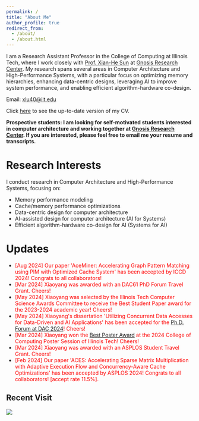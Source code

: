 ```yaml
---
permalink: /
title: "About Me"
author_profile: true
redirect_from:
  - /about/
  - /about.html
---
```


I am a Research Assistant Professor in the College of Computing at Illinois Tech, where I work closely with [Prof. Xian-He Sun](http://www.cs.iit.edu/~scs/sun/biography.html) at [Gnosis Research Center](https://grc.iit.edu/). My research spans several areas in Computer Architecture and High-Performance Systems, with a particular focus on optimizing memory hierarchies, enhancing data-centric designs, leveraging AI to improve system performance, and enabling efficient algorithm-hardware co-design.

Email: xlu40@iit.edu

Click [here](../cv) to see the up-to-date version of my CV.

<b>Prospective students: I am looking for self-motivated students interested in computer architecture and working together at [Gnosis Research Center](https://grc.iit.edu/). If you are interested, please feel free to email me your resume and transcripts.</b>

Research Interests
======
I conduct research in Computer Architecture and High-Performance Systems, focusing on:
- Memory performance modeling
- Cache/memory performance optimizations
- Data-centric design for computer architecture
- AI-assisted design for computer architecture (AI for Systems)
- Efficient algorithm-hardware co-design for AI (Systems for AI)

Updates
======
- <span style="color:red;">[Aug 2024] Our paper 'AceMiner: Accelerating Graph Pattern Matching using PIM with Optimized Cache System' has been accepted by ICCD 2024! Congrats to all collaborators! </span>
- <span style="color:red;">[Mar 2024] Xiaoyang was awarded with an DAC61 PhD Forum Travel Grant. Cheers! </span>
- <span style="color:red;">[May 2024] Xiaoyang was selected by the Illinois Tech Computer Science Awards Committee to receive the Best Student Paper award for the 2023-2024 academic year! Cheers! </span>
- <span style="color:red;">[May 2024] Xiaoyang's dissertation 'Utilizing Concurrent Data Accesses for Data-Driven and AI Applications' has been accepted for the [Ph.D. Forum at DAC 2024](https://www.dac.com/Attend/Students-Scholarships/PhD-Forum)! Cheers! </span>
- <span style="color:red;">[Mar 2024] Xiaoyang won the [Best Poster Award](../files/Certificates/certificate_2024_college_of_computing_poster.pdf) at the 2024 College of Computing Poster Session of Illinois Tech! Cheers! </span>
- <span style="color:red;">[Mar 2024] Xiaoyang was awarded with an ASPLOS Student Travel Grant. Cheers! </span>
- <span style="color:red;">[Feb 2024] Our paper 'ACES: Accelerating Sparse Matrix Multiplication with Adaptive Execution Flow and Concurrency-Aware Cache Optimizations' has been accepted by ASPLOS 2024! Congrats to all collaborators! [accept rate 11.5%].</span>

## Recent Visit

<a href="https://clustrmaps.com/site/1byqg"  title="Visit tracker"><img src="//www.clustrmaps.com/map_v2.png?d=bsYxMGsaNlwJCwQ8pgkgt0Arixg1DL3me1GDZRUAgL8&cl=ffffff" /></a>
